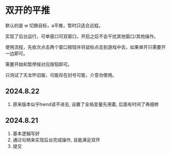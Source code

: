 # 双开的平推

默认的是 w 切换目标，a平推，暂时只适合远程。

实现了后台运行，可单窗口可双窗口，开启之后不会干扰其他窗口/其他操作。

使用流程，先依次点击两个窗口按钮并将鼠标点击到游戏中去，如果单开只需要开一边即可。

需要开始和暂停按对应按钮即可。

只测试了天龙怀旧服，可能存在封号可能，介意勿使用。


## 2024.8.22

1. 原来版本似乎hwnd读不进去, 设置了全局变量先用着, 后面有时间了再细修

## 2024.8.21

1. 基本逻辑写好 
2. 通过句柄来实现后台完成操作, 且能满足双开
3. 提交

